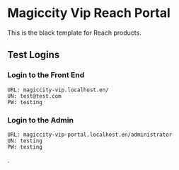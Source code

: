 # Magiccity Vip Reach Portal

This is the black template for Reach products.

## Test Logins

### Login to the Front End
```
URL: magiccity-vip.localhost.en/
UN: test@test.com
PW: testing
```

### Login to the Admin
```
URL: magiccity-vip-portal.localhost.en/administrator
UN: testing
PW: testing
```
.

